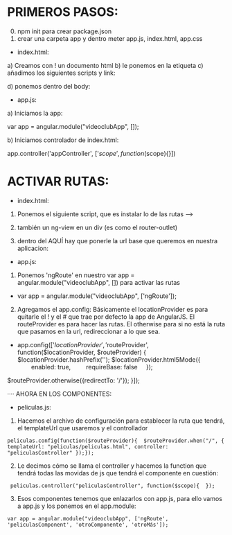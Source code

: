 # PRIMEROS PASOS:

0) npm init para crear package.json
1) crear una carpeta app y dentro meter app.js, index.html, app.css

- index.html:

a) Creamos con ! un documento html
b) le ponemos en la etiqueta <html ng-app="videoclubApp">
c) añadimos los siguientes scripts y link:

<script src="https://ajax.googleapis.com/ajax/libs/angularjs/1.7.8/angular.min.js"></script>
<script src="https://ajax.googleapis.com/ajax/libs/angularjs/1.7.8/angular-route.js"></script>
<script src="app.js"></script>
<link rel="stylesheet" href="app.css">

d) ponemos dentro del body:

  <body ng-controller='appController'></body>

- app.js:

a) Iniciamos la app:

   var app = angular.module("videoclubApp", []);

b) Iniciamos controlador de index.html:

   app.controller('appController', ['$scope', function($scope){}])


# ACTIVAR RUTAS:

- index.html: 
1) Ponemos el siguiente script, que es instalar lo de las rutas -->      
<script src="https://ajax.googleapis.com/ajax/libs/angularjs/1.7.8/angular-route.js"></script>

2) también un ng-view en un div (es como el router-outlet)

<div ng-view></div>

3) dentro del <head>   AQUÍ   </head> hay que ponerle la url base que queremos en nuestra aplicacion:

<head>   <base href="http://localhost/videoclub/app/"/> </head>

- app.js: 

1) Ponemos 'ngRoute' en nuestro var app = angular.module("videoclubApp", []) para activar las rutas 

  * var app = angular.module("videoclubApp", ['ngRoute']); 

2) Agregamos el app.config:
Básicamente el locationProvider es para quitarle el ! y el # que trae por defecto la app de AngularJS.
El routeProvider es para hacer las rutas.
El otherwise para si no está la ruta que pasamos en la url, redireccionar a lo que sea.

  * app.config(['$locationProvider', '$routeProvider', function($locationProvider, $routeProvider) {
        $locationProvider.hashPrefix(''); 
        $locationProvider.html5Mode({
              enabled: true,
              requireBase: false
          });

  $routeProvider.otherwise({redirectTo: '/'}); }]);

···· AHORA EN LOS COMPONENTES:

 - peliculas.js:

 1) Hacemos el archivo de configuración para establecer la ruta que tendrá, el templateUrl que usaremos y el controllador

` peliculas.config(function($routeProvider){ 
    $routeProvider.when("/", { 
         templateUrl: "peliculas/peliculas.html",
        controller: "peliculasController"
    });}); `


2) Le decimos cómo se llama el controller y hacemos la function que tendrá todas las movidas de js que tendrá el componente en cuestión:

 ` peliculas.controller("peliculasController", function($scope){  });`

3) Esos componentes tenemos que enlazarlos con app.js, para ello vamos a app.js y los ponemos en el app.module:

 `var app = angular.module("videoclubApp", ['ngRoute', 'peliculasComponent', 'otroComponente', 'otroMás']);`